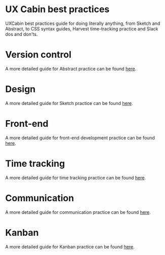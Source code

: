 # UX Cabin best practices
UXCabin best practices guide for doing literally anything, from Sketch and Abstract, to CSS syntax guides, Harvest time-tracking practice and Slack dos and don'ts.


# Version control
A more detailed guide for Abstract practice can be found [here](version-main.md).

# Design
A more detailed guide for Sketch practice can be found [here](../design-main.md).  

# Front-end
A more detailed guide for front-end development practice can be found [here](../front-main.md).  

# Time tracking
A more detailed guide for time tracking practice can be found [here](../time-main.md).  

# Communication
A more detailed guide for communication practice can be found [here](../communication-main.md).  

# Kanban
A more detailed guide for Kanban practice can be found [here](../communication-main.md).  
